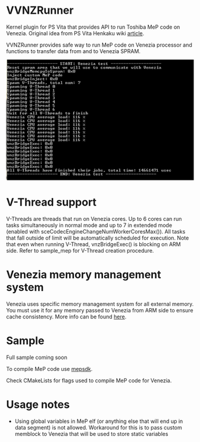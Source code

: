 # VVNZRunner

Kernel plugin for PS Vita that provides API to run Toshiba MeP code on Venezia.
Original idea from PS Vita Henkaku wiki [article](https://wiki.henkaku.xyz/vita/Venezia).

VVNZRunner provides safe way to run MeP code on Venezia processor and functions to transfer data from and to Venezia SPRAM.

![alt text](https://github.com/GrapheneCt/VVNZRunner/blob/main/scr.PNG?raw=true)

# V-Thread support

V-Threads are threads that run on Venezia cores. Up to 6 cores can run tasks simultaneously in normal mode and up to 7 in extended mode (enabled with sceCodecEngineChangeNumWorkerCoresMax()). All tasks that fall outside of limit will be automatically scheduled for execution. Note that even when running V-Thread, vnzBridgeExec() is blocking on ARM side. Refer to sample_mep for V-Thread creation procedure.

# Venezia memory management system

Venezia uses specific memory management system for all external memory. You must use it for any memory passed to Venezia from ARM side to ensure cache consistency. More info can be found [here](https://github.com/GrapheneCt/VVNZRunner/blob/main/sample_mep/include/vnz/memory.h).

# Sample

Full sample coming soon

To compile MeP code use [mepsdk](https://github.com/TeamMolecule/mepsdk).

Check CMakeLists for flags used to compile MeP code for Venezia.

# Usage notes

- Using global variables in MeP elf (or anything else that will end up in data segment) is not allowed. Workaround for this is to pass custom memblock to Venezia that will be used to store static variables



